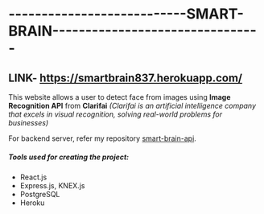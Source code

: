 # ---------------------------SMART-BRAIN--------------------------------

## LINK- https://smartbrain837.herokuapp.com/


This website allows a user to detect face from images using **Image Recognition API** from **Clarifai** *(Clarifai is an artificial intelligence company that excels in visual recognition, solving real-world problems for businesses)*

For backend server, refer my repository [smart-brain-api](https://github.com/naveeniitbhu/smart-brain-api).

##### Tools used for creating the project:
  - React.js
  - Express.js, KNEX.js
  - PostgreSQL
  - Heroku
 



